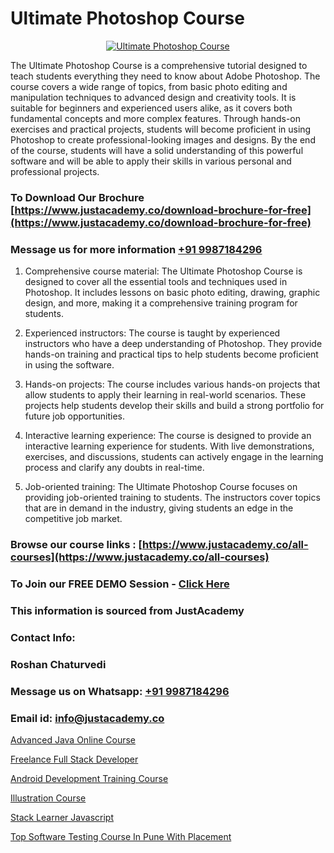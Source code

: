 # Ultimate Photoshop Course

<p align="center">
  <a href="https://justacademy.co/course-detail/photoshop-training">
    <img src="https://justacademy.co/storage2/course_image/1676637576_course_image.webp" alt="Ultimate Photoshop Course">
  </a>
</p>

The Ultimate Photoshop Course is a comprehensive tutorial designed to teach students everything they need to know about Adobe Photoshop. The course covers a wide range of topics, from basic photo editing and manipulation techniques to advanced design and creativity tools. It is suitable for beginners and experienced users alike, as it covers both fundamental concepts and more complex features. Through hands-on exercises and practical projects, students will become proficient in using Photoshop to create professional-looking images and designs. By the end of the course, students will have a solid understanding of this powerful software and will be able to apply their skills in various personal and professional projects. 
### To Download Our Brochure [https://www.justacademy.co/download-brochure-for-free](https://www.justacademy.co/download-brochure-for-free)
### Message us for more information [+91 9987184296](https://api.whatsapp.com/send?phone=919987184296)
1) Comprehensive course material: The Ultimate Photoshop Course is designed to cover all the essential tools and techniques used in Photoshop. It includes lessons on basic photo editing, drawing, graphic design, and more, making it a comprehensive training program for students.

2) Experienced instructors: The course is taught by experienced instructors who have a deep understanding of Photoshop. They provide hands-on training and practical tips to help students become proficient in using the software.

3) Hands-on projects: The course includes various hands-on projects that allow students to apply their learning in real-world scenarios. These projects help students develop their skills and build a strong portfolio for future job opportunities.

4) Interactive learning experience: The course is designed to provide an interactive learning experience for students. With live demonstrations, exercises, and discussions, students can actively engage in the learning process and clarify any doubts in real-time.

5) Job-oriented training: The Ultimate Photoshop Course focuses on providing job-oriented training to students. The instructors cover topics that are in demand in the industry, giving students an edge in the competitive job market.

### Browse our course links : [https://www.justacademy.co/all-courses](https://www.justacademy.co/all-courses) 
### To Join our FREE DEMO Session - [Click Here](https://www.justacademy.co/register-for-course-demo)


### This information is sourced from JustAcademy
### Contact Info:
### Roshan Chaturvedi
### Message us on Whatsapp: [+91 9987184296](https://api.whatsapp.com/send?phone=919987184296)
### Email id: [info@justacademy.co](mailto:info@justacademy.co)
                
[Advanced Java Online Course](https://www.linkedin.com/pulse/advanced-java-online-course-justacademy-ahmedabad-eup9c?trackingId=bdc1I%2FKOf5NhqaDQ4faKSg%3D%3D&lipi=urn%3Ali%3Apage%3Ad_flagship3_company_admin%3BG0jd%2Fn72TAC0suNcPZMgHQ%3D%3D)

[Freelance Full Stack Developer](https://www.linkedin.com/pulse/freelance-full-stack-developer-justacademy-delhi-sgadf/)

[Android Development Training Course](https://medium.com/@pzade254/android-development-training-course-005f4d0dfb3d)

[Illustration Course](https://medium.com/@shivamja27/illustration-course-f7c67e72de3a)

[Stack Learner Javascript](https://justacademyin.github.io/Articles/Stack-Learner-Javascript)

[Top Software Testing Course In Pune With Placement](https://justacademyin.github.io/justacademy/top-software-testing-course-in-pune-with-placement)


